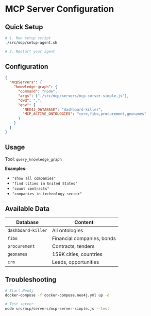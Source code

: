 # MCP Server Configuration

## Quick Setup

```bash
# 1. Run setup script
./src/mcp/setup-agent.sh

# 2. Restart your agent
```

## Configuration

```json
{
  "mcpServers": {
    "knowledge-graph": {
      "command": "node",
      "args": ["./src/mcp/servers/mcp-server-simple.js"],
      "cwd": ".",
      "env": {
        "NEO4J_DATABASE": "dashboard-killer",
        "MCP_ACTIVE_ONTOLOGIES": "core,fibo,procurement,geonames"
      }
    }
  }
}
```

## Usage

Tool: `query_knowledge_graph`

**Examples:**
- `"show all companies"`
- `"find cities in United States"`
- `"count contracts"`
- `"companies in technology sector"`

## Available Data

| Database | Content |
|----------|---------|
| `dashboard-killer` | All ontologies |
| `fibo` | Financial companies, bonds |
| `procurement` | Contracts, tenders |
| `geonames` | 159K cities, countries |
| `crm` | Leads, opportunities |

## Troubleshooting

```bash
# Start Neo4j
docker-compose -f docker-compose.neo4j.yml up -d

# Test server
node src/mcp/servers/mcp-server-simple.js --test
``` 